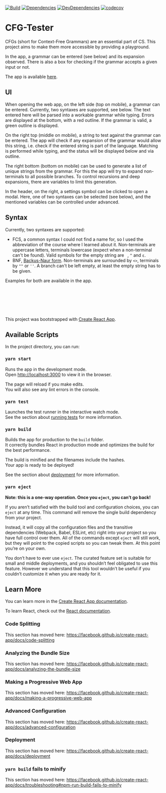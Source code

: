 [![Build](https://github.com/cpiber/CFG-Tester/actions/workflows/node.js.yml/badge.svg)](https://github.com/cpiber/CFG-Tester/actions/workflows/node.js.yml)
[![Dependencies](https://status.david-dm.org/gh/cpiber/CFG-Tester.svg)](https://david-dm.org/cpiber/CFG-Tester)
[![DevDependencies](https://status.david-dm.org/gh/cpiber/CFG-Tester.svg?type=dev)](https://david-dm.org/cpiber/CFG-Tester?type=dev)
[![codecov](https://codecov.io/gh/cpiber/CFG-Tester/branch/master/graph/badge.svg?token=k09ukOWzD4)](https://codecov.io/gh/cpiber/CFG-Tester)

# CFG-Tester

CFGs (short for Context-Free Grammars) are an essential part of CS. This project aims to make them more accessible by providing a playground.

In the app, a grammar can be entered (see below) and its expansion observed. There is also a box for checking if the grammar accepts a given input or not.

The app is available [here](https://cpiber.github.io/CFG-Tester).


## UI

When opening the web app, on the left side (top on mobile), a grammar can be entered. Currently, two syntaxes are supported, see below. The text entered here will be parsed into a workable grammar while typing. Errors are displayed at the bottom, with a red outline. If the grammar is valid, a green outline is displayed.

On the right top (middle on mobile), a string to test against the grammar can be entered. The app will check if any expansion of the grammar would allow this string, i.e. check if the entered string is part of the language. Matching is performed while typing, and the status will be displayed below and via outline.

The right bottom (bottom on mobile) can be used to generate a list of unique strings from the grammar. For this the app will try to expand non-terminals to all possible branches. To control recursions and deep expansions, there are variables to limit this generation.

In the header, on the right, a settings symbol can be clicked to open a modal. Here, one of two syntaxes can be selected (see below), and the mentioned variables can be controlled under advanced.


## Syntax

Currently, two syntaxes are supported:

- FCS, a common syntax I could not find a name for, so I used the abbreviation of the course where I learned about it. Non-terminals are uppercase letters, terminals lowercase (expect when a non-terminal can't be found). Valid symbols for the empty string are ` `, `^` and `ε`.
- BNF, [Backus-Naur form](https://en.wikipedia.org/wiki/Backus%E2%80%93Naur_form). Non-terminals are surrounded by `<>`, terminals by `""` or `''`. A branch can't be left empty, at least the empty string has to be given.

Examples for both are available in the app.


&nbsp;

&nbsp;

&nbsp;


This project was bootstrapped with [Create React App](https://github.com/facebook/create-react-app).

## Available Scripts

In the project directory, you can run:

### `yarn start`

Runs the app in the development mode.<br />
Open [http://localhost:3000](http://localhost:3000) to view it in the browser.

The page will reload if you make edits.<br />
You will also see any lint errors in the console.

### `yarn test`

Launches the test runner in the interactive watch mode.<br />
See the section about [running tests](https://facebook.github.io/create-react-app/docs/running-tests) for more information.

### `yarn build`

Builds the app for production to the `build` folder.<br />
It correctly bundles React in production mode and optimizes the build for the best performance.

The build is minified and the filenames include the hashes.<br />
Your app is ready to be deployed!

See the section about [deployment](https://facebook.github.io/create-react-app/docs/deployment) for more information.

### `yarn eject`

**Note: this is a one-way operation. Once you `eject`, you can’t go back!**

If you aren’t satisfied with the build tool and configuration choices, you can `eject` at any time. This command will remove the single build dependency from your project.

Instead, it will copy all the configuration files and the transitive dependencies (Webpack, Babel, ESLint, etc) right into your project so you have full control over them. All of the commands except `eject` will still work, but they will point to the copied scripts so you can tweak them. At this point you’re on your own.

You don’t have to ever use `eject`. The curated feature set is suitable for small and middle deployments, and you shouldn’t feel obligated to use this feature. However we understand that this tool wouldn’t be useful if you couldn’t customize it when you are ready for it.

## Learn More

You can learn more in the [Create React App documentation](https://facebook.github.io/create-react-app/docs/getting-started).

To learn React, check out the [React documentation](https://reactjs.org/).

### Code Splitting

This section has moved here: https://facebook.github.io/create-react-app/docs/code-splitting

### Analyzing the Bundle Size

This section has moved here: https://facebook.github.io/create-react-app/docs/analyzing-the-bundle-size

### Making a Progressive Web App

This section has moved here: https://facebook.github.io/create-react-app/docs/making-a-progressive-web-app

### Advanced Configuration

This section has moved here: https://facebook.github.io/create-react-app/docs/advanced-configuration

### Deployment

This section has moved here: https://facebook.github.io/create-react-app/docs/deployment

### `yarn build` fails to minify

This section has moved here: https://facebook.github.io/create-react-app/docs/troubleshooting#npm-run-build-fails-to-minify
